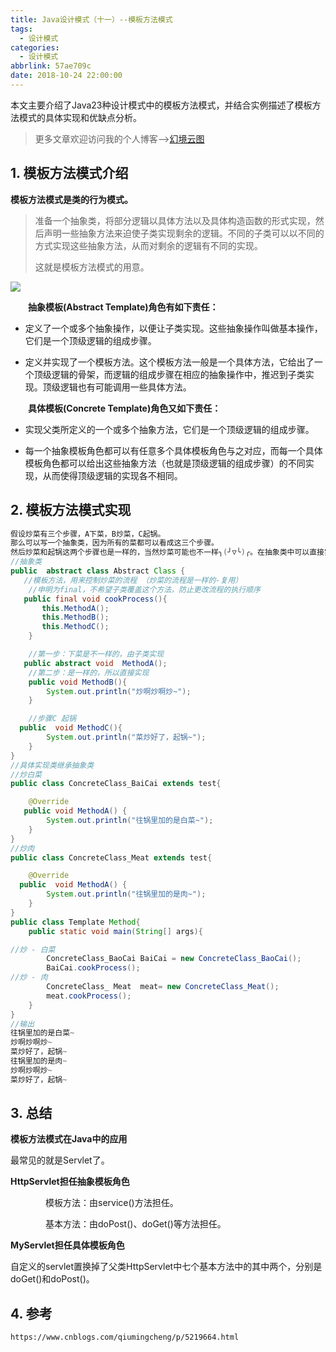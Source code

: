 ```yaml
---
title: Java设计模式（十一）--模板方法模式
tags:
  - 设计模式
categories:
  - 设计模式
abbrlink: 57ae709c
date: 2018-10-24 22:00:00
---
```


本文主要介绍了Java23种设计模式中的模板方法模式，并结合实例描述了模板方法模式的具体实现和优缺点分析。

<!--more-->

> 更多文章欢迎访问我的个人博客-->[幻境云图](https://www.lixueduan.com/)

## 1. 模板方法模式介绍

**模板方法模式是类的行为模式。**

>  准备一个抽象类，将部分逻辑以具体方法以及具体构造函数的形式实现，然后声明一些抽象方法来迫使子类实现剩余的逻辑。不同的子类可以以不同的方式实现这些抽象方法，从而对剩余的逻辑有不同的实现。
>
>  这就是模板方法模式的用意。

![](https://github.com/illusorycloud/illusorycloud.github.io/raw/hexo/myImages/design_pattern/eleven-template.png)

　　**抽象模板(Abstract Template)角色有如下责任：**

* 定义了一个或多个抽象操作，以便让子类实现。这些抽象操作叫做基本操作，它们是一个顶级逻辑的组成步骤。

* 定义并实现了一个模板方法。这个模板方法一般是一个具体方法，它给出了一个顶级逻辑的骨架，而逻辑的组成步骤在相应的抽象操作中，推迟到子类实现。顶级逻辑也有可能调用一些具体方法。

　　**具体模板(Concrete Template)角色又如下责任：**

* 实现父类所定义的一个或多个抽象方法，它们是一个顶级逻辑的组成步骤。

* 每一个抽象模板角色都可以有任意多个具体模板角色与之对应，而每一个具体模板角色都可以给出这些抽象方法（也就是顶级逻辑的组成步骤）的不同实现，从而使得顶级逻辑的实现各不相同。

## 2. 模板方法模式实现

```java
假设炒菜有三个步骤，A下菜，B炒菜，C起锅。
那么可以写一个抽象类，因为所有的菜都可以看成这三个步骤。
然后炒菜和起锅这两个步骤也是一样的，当然炒菜可能也不一样╮(╯▽╰)╭。在抽象类中可以直接实现，然后下菜这个步骤应为是不同的菜所以不同。写成抽象类，等子类去实现。
//抽象类
public  abstract class Abstract Class {  
   //模板方法，用来控制炒菜的流程 （炒菜的流程是一样的-复用）
    //申明为final，不希望子类覆盖这个方法，防止更改流程的执行顺序
   public final void cookProcess(){
       this.MethodA();
       this.MethodB();
       this.MethodC();
    }

    //第一步：下菜是不一样的，由子类实现
   public abstract void  MethodA();
    //第二步：是一样的，所以直接实现
    public void MethodB(){
        System.out.println("炒啊炒啊炒~");
    }

    //步骤C 起锅
  public  void MethodC(){
        System.out.println("菜炒好了，起锅~");
    }
}
//具体实现类继承抽象类
//炒白菜
public class ConcreteClass_BaiCai extends test{

    @Override
   public void MethodA() {
        System.out.println("往锅里加的是白菜~");
    }
}
//炒肉
public class ConcreteClass_Meat extends test{

    @Override
  public  void MethodA() {
        System.out.println("往锅里加的是肉~");
    }
}
public class Template Method{
    public static void main(String[] args){

//炒 - 白菜
        ConcreteClass_BaoCai BaiCai = new ConcreteClass_BaoCai();
        BaiCai.cookProcess();
//炒 - 肉
        ConcreteClass_ Meat  meat= new ConcreteClass_Meat();
        meat.cookProcess();
    }
}
//输出
往锅里加的是白菜~
炒啊炒啊炒~
菜炒好了，起锅~
往锅里加的是肉~
炒啊炒啊炒~
菜炒好了，起锅~
```

## 3. 总结

**模板方法模式在Java中的应用**

最常见的就是Servlet了。

**HttpServlet担任抽象模板角色**

　　　　模板方法：由service()方法担任。

　　　　基本方法：由doPost()、doGet()等方法担任。

**MyServlet担任具体模板角色**

自定义的servlet置换掉了父类HttpServlet中七个基本方法中的其中两个，分别是doGet()和doPost()。

## 4. 参考

`https://www.cnblogs.com/qiumingcheng/p/5219664.html`